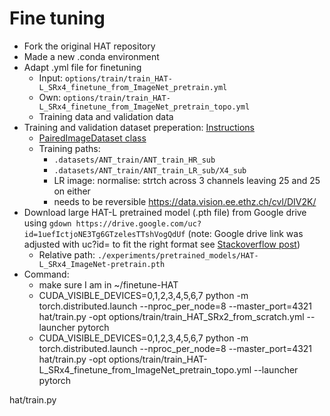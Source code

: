 # Fine tuning

- Fork the original HAT repository
- Made a new .conda environment
- Adapt .yml file for finetuning
    - Input: `options/train/train_HAT-L_SRx4_finetune_from_ImageNet_pretrain.yml`
    - Own: `options/train/train_HAT-L_SRx4_finetune_from_ImageNet_pretrain_topo.yml`
    - Training data and validation data
- Training and validation dataset preperation: [Instructions](https://github.com/XPixelGroup/BasicSR/blob/master/docs/DatasetPreparation.md) 
    - [PairedImageDataset class](https://github.com/XPixelGroup/BasicSR/blob/master/basicsr/data/paired_image_dataset.py)
    - Training paths: 
        - `.datasets/ANT_train/ANT_train_HR_sub`
        - `.datasets/ANT_train/ANT_train_LR_sub/X4_sub`
        - LR image: normalise: strtch across 3 channels leaving 25 and 25 on either
        - needs to be reversible https://data.vision.ee.ethz.ch/cvl/DIV2K/
- Download large HAT-L pretrained model (.pth file) from Google drive using `gdown https://drive.google.com/uc?id=1uefIctjoNE3Tg6GTzelesTTshVogQdUf` (note: Google drive link was adjusted with uc?id= to fit the right format see [Stackoverflow post](https://stackoverflow.com/questions/25010369/wget-curl-large-file-from-google-drive))
    - Relative path: `./experiments/pretrained_models/HAT-L_SRx4_ImageNet-pretrain.pth`
- Command: 
    - make sure I am in ~/finetune-HAT
    - CUDA_VISIBLE_DEVICES=0,1,2,3,4,5,6,7 python -m torch.distributed.launch --nproc_per_node=8 --master_port=4321 hat/train.py -opt options/train/train_HAT_SRx2_from_scratch.yml --launcher pytorch
    - CUDA_VISIBLE_DEVICES=0,1,2,3,4,5,6,7 python -m torch.distributed.launch --nproc_per_node=8 --master_port=4321 hat/train.py -opt options/train/train_HAT-L_SRx4_finetune_from_ImageNet_pretrain_topo.yml --launcher pytorch

hat/train.py